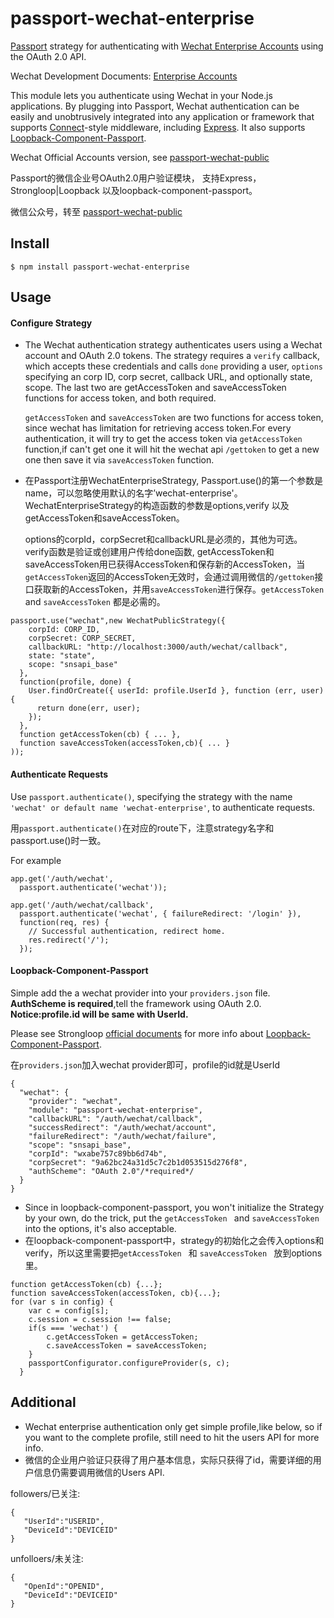 # passport-wechat-enterprise
[Passport](http://passportjs.org/) strategy for authenticating with [Wechat Enterprise Accounts](https://qy.weixin.qq.com/)
using the OAuth 2.0 API.

Wechat Development Documents: [Enterprise Accounts](http://qydev.weixin.qq.com/wiki/index.php)

This module lets you authenticate using Wechat in your Node.js applications.
By plugging into Passport, Wechat authentication can be easily and
unobtrusively integrated into any application or framework that supports
[Connect](http://www.senchalabs.org/connect/)-style middleware, including
[Express](http://expressjs.com/). It also supports [Loopback-Component-Passport](https://github.com/strongloop/loopback-component-passport).

Wechat Official Accounts version, see [passport-wechat-public](https://github.com/wenwei1202/passport-wechat-public)

Passport的微信企业号OAuth2.0用户验证模块， 支持Express，Strongloop|Loopback 以及loopback-component-passport。

微信公众号，转至 [passport-wechat-public](https://github.com/wenwei1202/passport-wechat-public)

## Install

    $ npm install passport-wechat-enterprise

## Usage

#### Configure Strategy

- The Wechat authentication strategy authenticates users using a Wechat
account and OAuth 2.0 tokens.  The strategy requires a `verify` callback, which
accepts these credentials and calls `done` providing a user, `options` specifying an corp ID, corp secret, callback URL, and optionally state, scope. The last two are getAccessToken and saveAccessToken functions for access token, and both required.
  
  `getAccessToken` and `saveAccessToken` are two functions for access token, since wechat has limitation for retrieving access token.For every authentication, it will try to get the access token via `getAccessToken` function,if can't get one it will hit the wechat api `/gettoken` to get a new one then save it via `saveAccessToken` function.

- 在Passport注册WechatEnterpriseStrategy, Passport.use()的第一个参数是name，可以忽略使用默认的名字’wechat-enterprise'。WechatEnterpriseStrategy的构造函数的参数是options,verify 以及getAccessToken和saveAccessToken。


  options的corpId，corpSecret和callbackURL是必须的，其他为可选。verify函数是验证或创建用户传给done函数, getAccessToken和saveAccessToken用已获得AccessToken和保存新的AccessToken，当`getAccessToken`返回的AccessToken无效时，会通过调用微信的`/gettoken`接口获取新的AccessToken，并用`saveAccessToken`进行保存。`getAccessToken` and `saveAccessToken` 都是必需的。


```
passport.use("wechat",new WechatPublicStrategy({
    corpId: CORP_ID,
    corpSecret: CORP_SECRET,
    callbackURL: "http://localhost:3000/auth/wechat/callback",
    state: "state",
    scope: "snsapi_base"
  },
  function(profile, done) {
    User.findOrCreate({ userId: profile.UserId }, function (err, user) {
      return done(err, user);
    });
  },
  function getAccessToken(cb) { ... },
  function saveAccessToken(accessToken,cb){ ... }
));
```

#### Authenticate Requests

Use `passport.authenticate()`, specifying the strategy with the name `'wechat' or default name 'wechat-enterprise'`, to
authenticate requests.

用`passport.authenticate()`在对应的route下，注意strategy名字和passport.use()时一致。

For example

```
app.get('/auth/wechat',
  passport.authenticate('wechat'));

app.get('/auth/wechat/callback',
  passport.authenticate('wechat', { failureRedirect: '/login' }),
  function(req, res) {
    // Successful authentication, redirect home.
    res.redirect('/');
  });
```


#### Loopback-Component-Passport
Simple add the a wechat provider into your `providers.json` file. **AuthScheme is required**,tell the framework using OAuth 2.0. **Notice:profile.id will be same with UserId.**


Please see Strongloop [official documents](https://docs.strongloop.com/pages/releaseview.action?pageId=3836277) for more info about [Loopback-Component-Passport](https://github.com/strongloop/loopback-component-passport).

在`providers.json`加入wechat provider即可，profile的id就是UserId

```
{
  "wechat": {
    "provider": "wechat",
    "module": "passport-wechat-enterprise",
    "callbackURL": "/auth/wechat/callback",
    "successRedirect": "/auth/wechat/account",
    "failureRedirect": "/auth/wechat/failure",
    "scope": "snsapi_base",
    "corpId": "wxabe757c89bb6d74b",
    "corpSecret": "9a62bc24a31d5c7c2b1d053515d276f8",
    "authScheme": "OAuth 2.0"/*required*/
  }
}
```

- Since in loopback-component-passport, you won't initialize the Strategy by your own, do the trick, put the `getAccessToken ` and `saveAccessToken ` into the options, it's also acceptable.
- 在loopback-component-passport中，strategy的初始化之会传入options和verify，所以这里需要把`getAccessToken ` 和 `saveAccessToken ` 放到options里。

```
function getAccessToken(cb) {...};
function saveAccessToken(accessToken, cb){...};
for (var s in config) {
    var c = config[s];
    c.session = c.session !== false;
    if(s === 'wechat') {
    	c.getAccessToken = getAccessToken;
    	c.saveAccessToken = saveAccessToken;
    }
    passportConfigurator.configureProvider(s, c);
  }
```
## Additional
- Wechat enterprise authentication only get simple profile,like below, so if you want to the complete profile, still need to hit the users API for more info.
- 微信的企业用户验证只获得了用户基本信息，实际只获得了id，需要详细的用户信息仍需要调用微信的Users API.

followers/已关注:

```
{
   "UserId":"USERID",
   "DeviceId":"DEVICEID"
}
``` 

unfolloers/未关注:

```
{
   "OpenId":"OPENID",
   "DeviceId":"DEVICEID"
}

```







